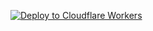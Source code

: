 [![Deploy to Cloudflare Workers](https://deploy.workers.cloudflare.com/button)](https://deploy.workers.cloudflare.com/?url=https://github.com/bsharp1001/dentist_bot)